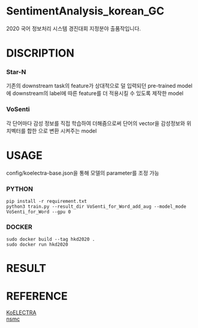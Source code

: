# SentimentAnalysis_korean_GC   
2020 국어 정보처리 시스템 경진대회 지정분야 출품작입니다.   

# DISCRIPTION   

### Star-N    
기존의 downstream task의 feature가 상대적으로 덜 입력되던 pre-trained model에 downstream의 label에 따른 feature를 더 적용시킬 수 있도록 제작한 model   

### VoSenti   
각 단어마다 감성 정보를 직접 학습하여 더해줌으로써 단어의 vector을 감성정보와 위치벡터를 합한 으로 변환 시켜주는 model  

# USAGE   
config/koelectra-base.json을 통해 모델의 parameter를 조정 가능   
### PYTHON   
```
pip install -r requirement.txt   
python3 train.py --result_dir VoSenti_for_Word_add_aug --model_mode VoSenti_for_Word --gpu 0
```   

### DOCKER
```
sudo docker build --tag hkd2020 .   
sudo docker run hkd2020
```   

# RESULT   

# REFERENCE     
[KoELECTRA](https://github.com/monologg/KoELECTRA)   
[nsmc](https://github.com/e9t/nsmc)
